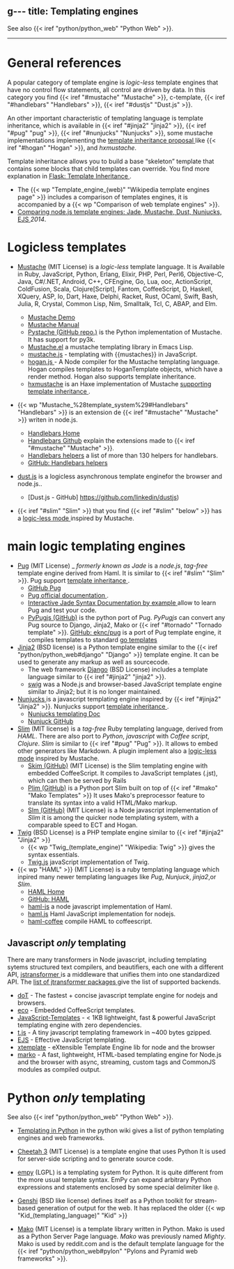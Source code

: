 g---
title: Templating engines
---

See also {{< iref "python/python_web" "Python Web" >}}.

----

# General references

A popular category of template engine is _logic-less_ template engines
that have no control flow statements, all control are driven by data.
In this category you find {{< iref "#mustache" "Mustache" >}},
c-template, {{< iref "#handlebars" "Handlebars" >}}, {{< iref "#dustjs" "Dust.js" >}}.

An other important characteristic of templating language is template
inheritance, which is available in
{{< iref "#jinja2" "jinja2" >}},
{{< iref "#pug" "pug" >}},
{{< iref "#nunjucks" "Nunjucks" >}},
some mustache implementations implementing the
[template inheritance proposal
](https://github.com/mustache/spec/pull/75) like
{{< iref "#hogan" "Hogan" >}}, and _hxmustache_.

Template inheritance allows you to build a base “skeleton” template
that contains some blocks that child templates can override.
You find more explanation in [Flask: Template Inheritance
](https://flask.palletsprojects.com/en/1.1.x/patterns/templateinheritance/).

-   The {{< wp "Template_engine_(web)"  "Wikipedia template engines page" >}}
    includes a comparison of templates engines, it is accompanied by a
    {{< wp "Comparison of web template engines" >}}.
-   [Comparing  node.js template engines: Jade, Mustache, Dust, Nunjucks, EJS
    ](https://developer.ibm.com/node/2014/11/11/compare-javascript-templates-jade-mustache-dust/)
    _2014_.

# Logicless templates

-   <a name="mustache"></a>[Mustache](http://mustache.github.io/)
    (MIT License)
    is a _logic-less_ template language. It is Available in Ruby,
    JavaScript, Python, Erlang, Elixir, PHP, Perl, Perl6, Objective-C,
    Java, C#/.NET, Android, C++, CFEngine, Go, Lua, ooc, ActionScript,
    ColdFusion, Scala, Clojure[Script], Fantom, CoffeeScript, D,
    Haskell, XQuery, ASP, Io, Dart, Haxe, Delphi, Racket, Rust, OCaml,
    Swift, Bash, Julia, R, Crystal, Common Lisp, Nim, Smalltalk, Tcl,
    C, ABAP, and  Elm.
    -   [Mustache Demo](http://mustache.github.io/#demo)
    -   [Mustache Manual](http://mustache.github.io/mustache.5.html)
    -   [Pystache (GitHub repo.)](https://github.com/defunkt/pystache)
        is the Python implementation of Mustache. It has support for py3k.
    -   [Mustache.el](https://github.com/Wilfred/mustache.el)
        a mustache templating library in Emacs Lisp.
    -   [mustache.js](https://github.com/janl/mustache.js) -
        templating with {{mustaches}} in JavaScript.
    -   <a name="hogan"></a>[hogan.js
        ](https://github.com/twitter/hogan.js) -
        A Node compiler for the Mustache templating language. Hogan
        compiles templates to HoganTemplate objects, which have a
        render method. Hogan also supports template inheritance.
    -   [hxmustache](https://github.com/nadako/hxmustache/)
        is an Haxe implementation of Mustache
        [supporting template inheritance
        ](https://github.com/nadako/hxmustache/blob/master/README.md#template-inheritance).
-   <a name="handlebars"></a>
    {{< wp "Mustache_%28template_system%29#Handlebars"  "Handlebars" >}} is an
    extension de {{< iref "#mustache" "Mustache" >}} writen in
    node.js.
    -   [Handlebars Home](http://handlebarsjs.com/)
    -   [Handlebars Github](https://github.com/wycats/handlebars.js)
        explain the extensions made to
        {{< iref "#mustache" "Mustache" >}}.
    -   [Handlebars helpers](http://assemble.io/helpers/)
        a list of more than 130 helpers for handlebars.
    -   [GitHub: Handlebars helpers
        ](https://github.com/assemble/handlebars-helpers)

-   <a name="dustjs"></a>[dust.js](http://www.dustjs.com/)
    is a logicless asynchronous template enginefor the browser and
    node.js..
    -   [Dust.js - GitHub] https://github.com/linkedin/dustjs)
-   {{< iref "#slim" "Slim" >}} that you find
    {{< iref "#slim" "below" >}} has a [logic-less mode
    ](http://www.rubydoc.info/gems/slim/file/doc/logic_less.md)
    inspired by Mustache.

# main logic templating engines

-   <a name="pug"></a>[Pug](https://pugjs.org/)  (MIT License) _
    _formerly known as Jade_ is a _node.js_, _tag-free_ template
    engine derived from Haml.  It is similar to
    {{< iref "#slim" "Slim" >}}.
    Pug support [template inheritance
    ](https://pugjs.org/language/inheritance.html).
    -   [GitHub Pug](https://github.com/pugjs/pug)
    -   [Pug official documentation
        ](https://pugjs.org/api/getting-started.html).
    -   [Interactive Jade Syntax Documentation by example
        ](http://naltatis.github.com/jade-syntax-docs/) allow to learn
        Pug and test your code.
    -   [PyPugjs (GitHub)](https://github.com/kakulukia/pypugjs)
        is the python port of Pug. _PyPugjs_ can
        convert any Pug source to Django, Jinja2, Mako or
        {{< iref "#tornado" "Tornado template" >}}.
    [GitHub: eknc/pug](https://github.com/eknkc/pug)
    is a port of Pug template engine, it compiles templates to
    standard [go templates](https://golang.org/pkg/html/template/)
-   <a name="jinja2"></a>[Jinja2](https://www.palletsprojects.com/p/jinja/)
    (BSD license) is a Python template engine similar to the
    {{< iref "python/python_web#django" "Django" >}}
    template engine.  It can be used to generate any markup as well as
    sourcecode.
    -   The web framework [Django](http://www.djangoproject.com/) (BSD
        License) includes a template language similar to
        {{< iref "#jinja2" "jinja2" >}}.
    -   [swig](https://github.com/paularmstrong/swig)
        was a Node.js and browser-based JavaScript template engine
        similar to Jinja2; but it is no longer maintained.
-   <a name="nunjucks"></a>[Nunjucks
    ](http://mozilla.github.io/nunjucks/)
    is a javascript templating engine inspired by {{< iref "#jinja2" "Jinja2" >}}.
    Nunjucks support [template inheritance
    ](http://mozilla.github.io/nunjucks/templating.html#template-inheritance).
    -   [Nunjucks templating Doc
        ](http://mozilla.github.io/nunjucks/templating.html)
    -   [Nunjuck GitHub](https://github.com/mozilla/nunjucks)
-   <a name="slim"></a>[Slim](http://slim-lang.com/) (MIT license)
    is a _tag-free_ Ruby templating language, derived from _HAML_. There are also port
    to _Python_, _javascript_ with _Coffee script_, _Clojure_. _Slim_ is similar to
    {{< iref "#pug" "Pug" >}}.  It allows to embed other generators like Markdown.  A
    plugin implement also a
    [logic-less mode](http://www.rubydoc.info/gems/slim/file/doc/logic_less.md)
    inspired by Mustache.
    -   [Skim (GitHub)](https://github.com/appjudo/skim) (MIT License)
        is the Slim templating engine with embedded CoffeeScript. It compiles to
        JavaScript templates (.jst), which can then be served by Rails
    -   [Plim (GitHub)](https://github.com/avanov/Plim) is a Python port Slim
        built on top of {{< iref "#mako" "Mako Templates" >}}
        It uses Mako's preprocessor feature to translate its syntax
        into a valid HTML/Mako markup.
    -   [Slm (GitHub)](https://github.com/slm-lang/slm) (MIT License)
        is a Node javascript implementation of _Slim_ it is among the quicker node
        templating system, with a comparable speed to ECT and Hogan.
-   <a name="twig"></a>[Twig](https://twig.symfony.com/) (BSD License)
    is a PHP template engine similar to
    {{< iref "#jinja2" "Jinja2" >}}
    -   {{< wp "Twig_(template_engine)"  "Wikipedia: Twig" >}} gives the syntax
        essentials.
    -   [Twig.js](https://github.com/twigjs/twig.js)
        javaScript implementation of Twig.
-   <a name="haml"></a>{{< wp "HAML" >}} (MIT License)
    is a ruby templating language which inpired many newer templating
    languages like _Pug_, _Nunjuck_, _jinja2_,or _Slim_.
    -   [HAML Home](http://haml.info/)
    -   [GitHub: HAML](https://github.com/haml/haml)
    -   [haml-js](https://github.com/creationix/haml-js)
        a node javascript implementation of Haml.
    -   [haml.js](https://github.com/tj/haml.js/)
        Haml JavaScript implementation for nodejs.
     -  [haml-coffee](github.com/netzpirat/haml-coffee)
         compile HAML to coffeescript.

## Javascript _only_ templating
There are many transformers in Node javascript, including templating sytems
structured text compilers, and beautifiers, each one with a
different API, [jstransformer
](https://github.com/jstransformers/jstransformer)
is a middleware that unifies them into one standardized API.
The [list of jtransformer packages
](https://www.npmjs.com/browse/keyword/jstransformer) give the list of
supported backends.

-   [doT](https://github.com/olado/doT) - The fastest + concise
    javascript template engine for nodejs and browsers.
-   [eco](https://github.com/sstephenson/eco/) - Embedded CoffeeScript
    templates.
-   [JavaScript-Templates](https://github.com/blueimp/JavaScript-Templates) -
    < 1KB lightweight, fast & powerful JavaScript templating engine
    with zero dependencies.
-   [t.js](https://github.com/jasonmoo/t.js) - A tiny javascript
    templating framework in ~400 bytes gzipped.
-   [EJS](https://github.com/mde/ejs) - Effective JavaScript
    templating.
-   [xtemplate](https://github.com/xtemplate/xtemplate) - eXtensible
    Template Engine lib for node and the browser
-   [marko](https://github.com/marko-js/marko) - A fast, lightweight,
    HTML-based templating engine for Node.js and the browser with
    async, streaming, custom tags and CommonJS modules as compiled
    output.

# Python _only_ templating
See also {{< iref "python/python_web" "Python Web" >}}.

-   [Templating in Python](http://wiki.python.org/moin/Templating)
    in the python wiki gives a list of python templating engines and
    web frameworks.

-   [Cheetah 3](http://www.cheetahtemplate.org/)  (MIT License)
    is a template engine that uses Python It is used for server-side scripting and to
    generate source code.
-   [empy](http://www.alcyone.com/software/empy/)
    (LGPL) is a templating system for Python. It is quite different
    from the more usual template syntax. EmPy can expand arbitrary
    Python expressions and statements enclosed by some special
    delimiter like `@`.
-   [Genshi](http://genshi.edgewall.org/) (BSD  like license)
    defines itself as a Python toolkit for stream-based generation of output for the
    web. It has replaced the older  {{< wp "Kid_(templating_language)"  "Kid" >}}
-   <a name="mako"></a>[Mako](http://www.makotemplates.org/) (MIT License)
    is a template library written in Python. Mako is used as a Python Server Page
    language. _Mako_ was previously named _Mighty_.  Mako is used by reddit.com and is
    the default template language for the
    {{< iref "python/python_web#pylon" "Pylons and Pyramid web frameworks" >}}.


<!-- Local Variables: -->
<!-- mode: markdown -->
<!-- ispell-local-dictionary: "english" -->
<!-- End: -->
